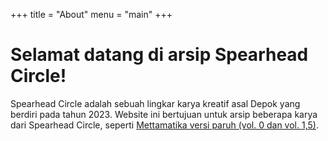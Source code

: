 +++
title = "About"
menu = "main"
+++

# Selamat datang di arsip Spearhead Circle!

Spearhead Circle adalah sebuah lingkar karya kreatif asal Depok yang berdiri pada tahun 2023. Website ini bertujuan untuk arsip beberapa karya dari Spearhead Circle, seperti [Mettamatika versi paruh (vol. 0 dan vol. 1,5)](blog/mettamatika-paruh).